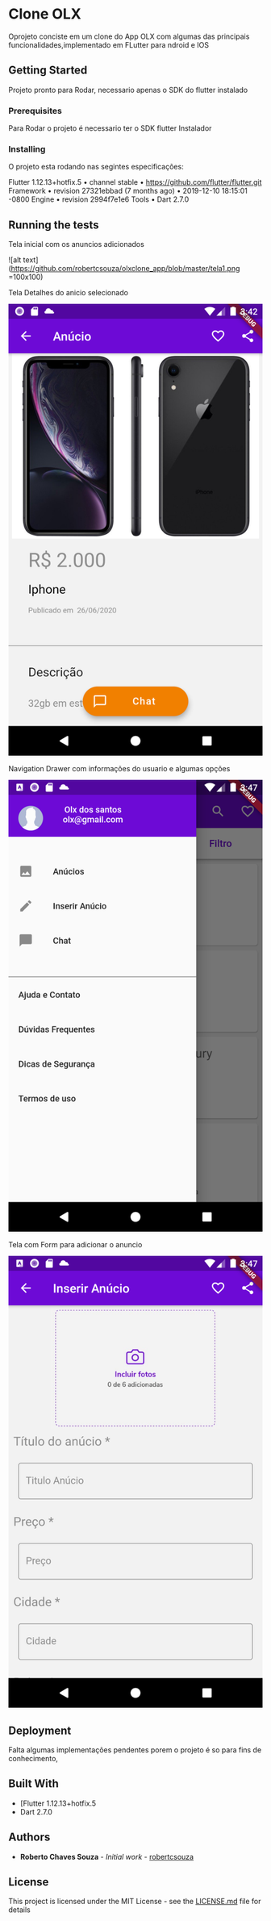 # Clone OLX

Oprojeto conciste em um clone do App OLX com algumas das principais funcionalidades,implementado em FLutter para ndroid e IOS

## Getting Started

Projeto pronto para Rodar, necessario apenas o SDK do flutter instalado

### Prerequisites

Para Rodar o projeto é necessario ter o SDK flutter Instalador

### Installing

 O projeto esta rodando nas segintes especificações:
 
Flutter 1.12.13+hotfix.5 • channel stable • https://github.com/flutter/flutter.git
Framework • revision 27321ebbad (7 months ago) • 2019-12-10 18:15:01 -0800
Engine • revision 2994f7e1e6
Tools • Dart 2.7.0




## Running the tests

Tela inicial com os anuncios adicionados 

![alt text](https://github.com/robertcsouza/olxclone_app/blob/master/tela1.png =100x100)

Tela Detalhes do anicio selecionado

![alt text](https://github.com/robertcsouza/olxclone_app/blob/master/tela2.png)

Navigation Drawer com informações do usuario e algumas opções

![alt text](https://github.com/robertcsouza/olxclone_app/blob/master/tela3.png)

Tela com Form para adicionar o anuncio

![alt text](https://github.com/robertcsouza/olxclone_app/blob/master/tela4.png)

## Deployment

Falta algumas implementações pendentes porem o projeto é so para fins de conhecimento, 

## Built With

* [Flutter 1.12.13+hotfix.5 
* Dart 2.7.0
## Authors

* **Roberto Chaves Souza** - *Initial work* - [robertcsouza](https://github.com/robertcsouza)


## License

This project is licensed under the MIT License - see the [LICENSE.md](LICENSE.md) file for details

